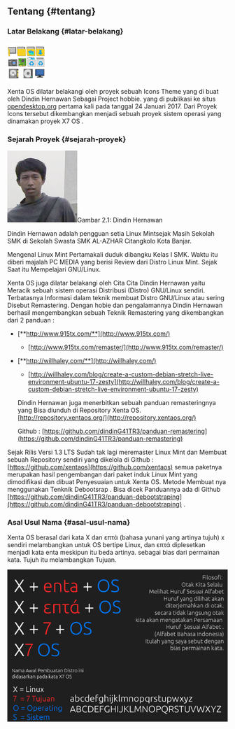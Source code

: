 ## Tentang {#tentang}

### Latar Belakang {#latar-belakang}

![](../assets/image237.png)

Xenta OS dilatar belakangi oleh proyek sebuah Icons Theme yang di buat oleh Dindin Hernawan Sebagai Project hobbie. yang di publikasi ke situs [opendesktop.org](https://www.opendesktop.org/p/1168836/) pertama kali pada tanggal 24 Januari 2017\. Dari Proyek Icons tersebut dikembangkan menjadi sebuah proyek sistem operasi yang dinamakan proyek X7 OS .

### Sejarah Proyek {#sejarah-proyek}

![](../assets/image240.png)Gambar 2.1: Dindin Hernawan

Dindin Hernawan adalah pengguan setia Linux Mintsejak Masih Sekolah SMK di Sekolah Swasta SMK AL-AZHAR Citangkolo Kota Banjar.

Mengenal Linux Mint Pertamakali duduk dibangku Kelas I SMK. Waktu itu diberi majalah PC MEDIA yang berisi Review dari Distro Linux Mint. Sejak Saat itu Mempelajari GNU/Linux.

Xenta OS juga dilatar belakangi oleh Cita Cita Dindin Hernawan yaitu Meracik sebuah sistem operasi Distribusi (Distro) GNU/Linux sendiri. Terbatasnya Informasi dalam teknik membuat Distro GNU/Linux atau sering Disebut Remastering. Dengan hobie dan pengalamannya Dindin Hernawan berhasil mengembangkan sebuah Teknik Remastering yang dikembangkan dari 2 panduan :

*   [**http://www.915tx.com/**](http://www.915tx.com/)

    *   [http://www.915tx.com/remaster/](http://www.915tx.com/remaster/)

*   [**http://willhaley.com/**](http://willhaley.com/)

    *   [http://willhaley.com/blog/create-a-custom-debian-stretch-live-environment-ubuntu-17-zesty](http://willhaley.com/blog/create-a-custom-debian-stretch-live-environment-ubuntu-17-zesty)

    Dindin Hernawan juga menerbitkan sebuah panduan remasteringnya yang Bisa diunduh di Repository Xenta OS. [http://repository.xentaos.org/](http://repository.xentaos.org/)

    Github : [https://github.com/dindinG41TR3/panduan-remastering](https://github.com/dindinG41TR3/panduan-remastering)

Sejak Rilis Versi 1.3 LTS Sudah tak lagi meremaster Linux Mint dan Membuat sebuah Repository sendiri yang dikelola di Github : [https://github.com/xentaos](https://github.com/xentaos) semua paketnya merupakan hasil pengembangan dari paket induk Linux Mint yang dimodifikasi dan dibuat Penyesuaian untuk Xenta OS. Metode Membuat nya menggunakan Tenknik Debootsrap . Bisa dicek Panduannya ada di Github [https://github.com/dindinG41TR3/panduan-debootstraping](https://github.com/dindinG41TR3/panduan-debootstraping) .

### Asal Usul Nama {#asal-usul-nama}

Xenta OS berasal dari kata X dan επτά (bahasa yunani yang artinya tujuh) x sendiri melambangkan untuk OS bertipe Linux, dan επτά diplesetkan menjadi kata enta meskipun itu beda artinya. sebagai bias dari permainan kata. Tujuh itu melambangkan Tujuan.

![](../assets/image6.png)